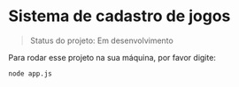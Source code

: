 # Sistema de cadastro de jogos

> Status do projeto: Em desenvolvimento

Para rodar esse projeto na sua máquina, por favor digite:
```
node app.js
```

